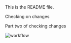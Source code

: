 This is the README file.

Checking on changes

Part two of checking changes

![workflow](https://github.com/<UserName>/<RepositoryName>/actions/workflows/main.yml/badge.svg)